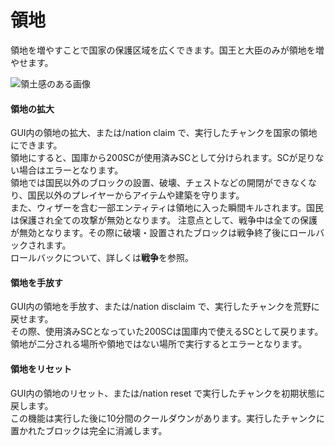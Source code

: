 # 領地
領地を増やすことで国家の保護区域を広くできます。国王と大臣のみが領地を増やせます。

![領土感のある画像](https://user-images.githubusercontent.com/80201746/157893270-2f9dd3f1-d4b0-41cd-b9da-38d2b5baecc6.png)  

#### 領地の拡大  
GUI内の領地の拡大、または/nation claim で、実行したチャンクを国家の領地にできます。  
領地にすると、国庫から200SCが使用済みSCとして分けられます。SCが足りない場合はエラーとなります。  
領地では国民以外のブロックの設置、破壊、チェストなどの開閉ができなくなり、国民以外のプレイヤーからアイテムや建築を守ります。  
また、ウィザーを含む一部エンティティは領地に入った瞬間キルされます。国民は保護され全ての攻撃が無効となります。
注意点として、戦争中は全ての保護が無効となります。その際に破壊・設置されたブロックは戦争終了後にロールバックされます。  
ロールバックについて、詳しくは**戦争**を参照。

#### 領地を手放す  
GUI内の領地を手放す、または/nation disclaim で、実行したチャンクを荒野に戻せます。  
その際、使用済みSCとなっていた200SCは国庫内で使えるSCとして戻ります。  
領地が二分される場所や領地ではない場所で実行するとエラーとなります。

#### 領地をリセット  
GUI内の領地のリセット、または/nation reset で実行したチャンクを初期状態に戻します。  
この機能は実行した後に10分間のクールダウンがあります。実行したチャンクに置かれたブロックは完全に消滅します。
